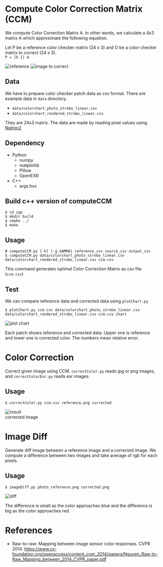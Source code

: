 # Compute Color Correction Matrix (CCM)
We compute Color Correction Matrix A.
In other words, we calculate a 4x3 matrix A which approximate the following equation.  

Let P be a reference color checker matrix (24 x 3) and O be a color checker 
matrix to correct (24 x 3).  
`P = [O 1] A`

![reference](./img/referenceStrobo.png)
![image to correct](./img/renderedStrobo.png)

## Data
We have to prepare color checker patch data as csv format.
There are example data in `data` directory.
- `data/colorchart_photo_strobo_linear.csv`
- `data/colorchart_rendered_strobo_linear.csv`  

They are 24x3 matrix. The data are made by reading pixel values using [Natron2](https://natron.fr/)

## Dependency
- Python
    - numpy
    - matplotlib
    - Pillow 
    - OpenEXR
- C++
    - args.hxx

## Build c++ version of computeCCM

``` shell
$ cd cpp
$ mkdir build
$ cmake ../
$ make
```

## Usage
``` shell 
# computeCCM.py [-h] [-g GAMMA] reference_csv source_csv output_csv
$ computeCCM.py data/colorchart_photo_strobo_linear.csv data/colorchart_rendered_strobo_linear.csv ccm.csv
```
This command generates optimal Color Correction Matrix as csv file (`ccm.csv`)

## Test
We can compare reference data and corrected data using `plotChart.py`

``` shell
$ plotChart.py ccm.csv data/colorchart_photo_strobo_linear.csv data/colorchart_rendered_strobo_linear.csv ccm.csv chart
```
![plot chart](img/result_strobo.png)

Each patch shows reference and corrected data. Upper one is reference and lower one is corrected color.
The numbers mean relative error.

# Color Correction
Correct given image using CCM.
`correctColor.py` reads jpg or png images, and
`correctColorExr.py` reads exr images.

## Usage
``` shell
$ correctColor.py ccm.csv reference.png corrected
```

![result](img/stroboCorrected.png)  
corrected image

# Image Diff

Generate diff image between a reference image and a corrected image. We compute a difference between two images and take average of rgb for each pixels.

## Usage
``` shell
$ imageDiff.py photo_reference.png corrected.png
```
![diff](img/diffImg.png)

The difference is small as the color approaches blue and 
the difference is big as the color approaches red.

# References

* Raw-to-raw: Mapping between image sensor color responses. CVPR 2014. https://www.cv-foundation.org/openaccess/content_cvpr_2014/papers/Nguyen_Raw-to-Raw_Mapping_between_2014_CVPR_paper.pdf
